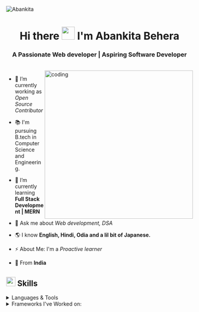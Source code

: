 <p align="left"> <img src="https://komarev.com/ghpvc/?username=Abankita&label=Profile%20views&color=0e75b6&style=flat" alt="Abankita" /> </p>



<h1 align="center">Hi there <img src="https://raw.githubusercontent.com/aemmadi/aemmadi/master/wave.gif" width="35px"> I'm Abankita Behera</h1>
<h3 align="center">A Passionate Web developer | Aspiring Software Developer</h3>

<br/>

<img align="right" alt="coding" width="400"  src="https://mir-s3-cdn-cf.behance.net/project_modules/disp/601014116770475.6068beff4640a.gif">


- 🔭 I’m currently working as *Open Source Contributor*

- 📚 I'm pursuing B.tech in Computer Science and Engineering.

- 🌱 I’m currently learning **Full Stack Development | MERN**

- 💬 Ask me about *Web development, DSA*

- 🌎 I know **English, Hindi, Odia and a lil bit of Japanese.**
- ⚡ About Me: I'm a *Proactive learner*
- 📍 From **India**

## <img src="https://media2.giphy.com/media/QssGEmpkyEOhBCb7e1/giphy.gif?cid=ecf05e47a0n3gi1bfqntqmob8g9aid1oyj2wr3ds3mg700bl&rid=giphy.gif" width ="25"><b> Skills</b>

<p align="center">

<details>
<summary>Languages & Tools</summary> <br>

![JAVA](https://img.shields.io/badge/Java-ED8B00?style=for-the-badge&logo=openjdk&logoColor=white) 
![C++](https://img.shields.io/badge/C%2B%2B-00599C?style=for-the-badge&logo=c%2B%2B&logoColor=white) <br>
![HTML](https://img.shields.io/badge/html-%23E34F26.svg?style=for-the-badge&logo=html5&logoColor=white) 
![CSS](https://img.shields.io/badge/css-%231572B6.svg?style=for-the-badge&logo=css3&logoColor=white) 
![JavaScript](https://img.shields.io/badge/javascript%20-%23323330.svg?&style=for-the-badge&logo=javascript&logoColor=%23F7DF1E) 
</details>

<details>
<summary>Frameworks I've Worked on:</summary> <br>

   ![Reactjs](https://img.shields.io/badge/react%20-%2320232a.svg?&style=for-the-badge&logo=react&logoColor=%2361DAFB)
   
 <details>
<summary>Application and Tools:</summary> <br>

 ![Visual Studio Code](https://img.shields.io/badge/Visual%20Studio%20Code-0078d7.svg?style=for-the-badge&logo=visual-studio-code&logoColor=white)
 ![Git](https://img.shields.io/badge/git-%23F05033.svg?style=for-the-badge&logo=git&logoColor=white)
    ![GitHub](https://img.shields.io/badge/github-%23121011.svg?style=for-the-badge&logo=github&logoColor=white)
 ![Windows](https://img.shields.io/badge/Windows-0078D6?style=for-the-badge&logo=windows&logoColor=white)
 ![Canva](https://img.shields.io/badge/Canva-%2300C4CC.svg?style=for-the-badge&logo=Canva&logoColor=white)
  ![Chrome](https://img.shields.io/badge/Google_chrome-4285F4?style=for-the-badge&logo=Google-chrome&logoColor=white) 
  ![Microsoft Office](https://img.shields.io/badge/Microsoft_Office-D83B01?style=for-the-badge&logo=microsoft-office&logoColor=white)   
  <br>
  
## 🚀 **GSSoC'24 Extended**

<div style='display:flex; align-items:center; gap: 10px;' align='center'><a href="https://gssoc.girlscript.tech/leaderboard">
<img src="https://raw.githubusercontent.com/GSSoC24/Postman-Challenge/main/docs/assets/Postman%20White.png" width="100px" height="100px" />
  <img src="https://raw.githubusercontent.com/GSSoC24/Postman-Challenge/main/docs/assets/1.png" width="100px" height="100px" />
  <img src="https://raw.githubusercontent.com/GSSoC24/Postman-Challenge/main/docs/assets/2.png" width="100px" height="100px" />
  <img src="https://raw.githubusercontent.com/GSSoC24/Postman-Challenge/main/docs/assets/3.png" width="100px" height="100px" />
  <img src="https://raw.githubusercontent.com/GSSoC24/Postman-Challenge/main/docs/assets/4.png" width="100px" height="100px" />
  <img src="https://raw.githubusercontent.com/GSSoC24/Postman-Challenge/main/docs/assets/5.png" width="100px" height="100px" />

## 👻 **Hacktoberfest 2024**
[![An image of @abankita's Holopin badges, which is a link to view their full Holopin profile](https://holopin.me/abankita)](https://holopin.io/@abankita)




## 🏆 **Achievements**
- **International Astronomy and Astrophysics Competition (IAAC)**: Ranked in the **top 10% worldwide** and received the **Silver Honor**.
- **Citizen Scientist at NASA IASC**: Actively contributed to **NASA's International Astronomical Search Collaboration (IASC)** by helping identify and analyze asteroids as part of a global effort.


## 🌐 Socials:
[![Instagram](https://img.shields.io/badge/Instagram-%23E4405F.svg?logo=Instagram&logoColor=white)](https://instagram.com/abankita_25) [![LinkedIn](https://img.shields.io/badge/LinkedIn-%230077B5.svg?logo=linkedin&logoColor=white)](https://www.linkedin.com/in/abankita-behera-210836227) [![X](https://img.shields.io/badge/X-black.svg?logo=X&logoColor=white)](https://x.com/AstroAB_25) 



# 📊 GitHub Stats:
![](https://github-readme-stats.vercel.app/api?username=Abankita&theme=dark&hide_border=false&include_all_commits=true&count_private=true)<br/>
![](https://github-readme-streak-stats.herokuapp.com/?user=Abankita&theme=dark&hide_border=false)<br/>
![](https://github-readme-stats.vercel.app/api/top-langs/?username=Abankita&theme=dark&hide_border=false&include_all_commits=true&count_private=true&layout=compact)




<!-- Proudly created with GPRM ( https://gprm.itsvg.in ) -->
